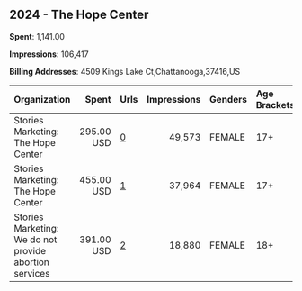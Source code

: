 ## 2024 - The Hope Center 
**Spent**: 1,141.00

**Impressions**: 106,417

**Billing Addresses**: 4509 Kings Lake Ct,Chattanooga,37416,US

|Organization|Spent|Urls|Impressions|Genders|Age Brackets|Country Codes|
|:---|---:|:---|---:|:---|:---|:---|
|Stories Marketing: The Hope Center|295.00 USD|[0](https://www.snap.com/political-ads/asset/ceb31ddfe9645e51c0f650bc61193c1f29ef1cd4fa867626f2671ed6cf80c201?mediaType=mp4)|49,573|FEMALE|17+|united states|
|Stories Marketing: The Hope Center|455.00 USD|[1](https://www.snap.com/political-ads/asset/9969f4ba2bbcaacd79f410066df8bcdca8d0a0bfb64abf62928558e8b65ffad5?mediaType=mp4)|37,964|FEMALE|17+|united states|
|Stories Marketing: We do not provide abortion services|391.00 USD|[2](https://www.snap.com/political-ads/asset/796c612b1c24d62dbbe7a2f49c5fd710065be1fca0025d324b061f9719fcf5a9?mediaType=mp4)|18,880|FEMALE|18+|united states|
